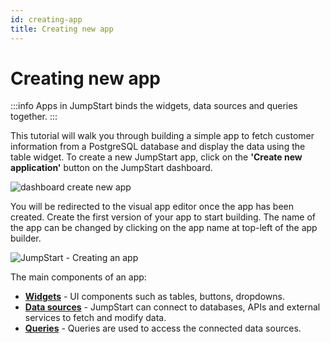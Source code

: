 ```yaml
---
id: creating-app
title: Creating new app
---
```


# Creating new app

:::info
Apps in JumpStart binds the widgets, data sources and queries together.
:::

This tutorial will walk you through building a simple app to fetch customer information from a PostgreSQL database and display the data using the table widget.
To create a new JumpStart app, click on the **'Create new application'** button on the JumpStart dashboard. 


<img className="screenshot-full" src="/img/tutorial/creating-new-app/dashboard.png" alt="dashboard create new app" />


You will be redirected to the visual app editor once the app has been created. Create the first version of your app to start building. The name of the app can be changed by clicking on the app name at top-left of the app builder.

<div style={{textAlign: 'center'}}>

![JumpStart - Creating an app](/img/tutorial/creating-new-app/visual-app-editor.png)

</div>

The main components of an app: 

- **[Widgets](https://docs.jumpstart.com/docs/tutorial/adding-widget)** - UI components such as tables, buttons, dropdowns.
- **[Data sources](https://docs.jumpstart.com/docs/tutorial/adding-a-datasource)** - JumpStart can connect to databases, APIs and external services to fetch and modify data.
- **[Queries](https://docs.jumpstart.com/docs/tutorial/building-queries)** - Queries are used to access the connected data sources.